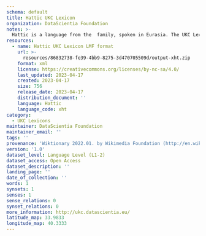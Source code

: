 ```yaml
---
schema: default
title: Hattic UKC Lexicon
organization: DataScientia Foundation
notes: >-
  Hattic is a language from the  family, spoken in Eurasia. The UKC Lexicon of Hattic is represented as a lexico-semantic network. It consists of words, word senses, synsets, as well as sense-level and synset-level relationships.
resources:
  - name: Hattic UKC Lexicon LMF format
    url: >-
      resources/86832738-fe39-4bb9-8275-3d470705509d/output-xht.zip
    format: xml
    license: https://creativecommons.org/licenses/by-nc-sa/4.0/
    last_updated: 2023-04-17
    created: 2023-04-17
    size: 756
    release_date: 2023-04-17
    distribution_document: ''
    language: Hattic
    language_code: xht
category:
  - UKC Lexicons
maintainer: DataScientia Foundation
maintainer_email: ''
tags: ''
provenance: 'Wiktionary 2022.01. by Wikimedia Foundation (http://en.wiktionary.org); Princeton WordNet 2.1 by Princeton University (https://wordnet.princeton.edu)'
version: '1.0'
dataset_level: Language Level (L1-2)
dataset_access: Open Access
dataset_description: ''
landing_page: ''
date_of_collection: ''
words: 1
synsets: 1
senses: 1
sense_relations: 0
synset_relations: 0
more_information: http://ukc.datascientia.eu/
latitude_map: 33.9833
longitude_map: 40.3333
---
```

